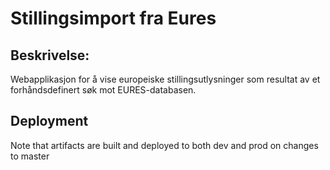 # Stillingsimport fra Eures

## Beskrivelse: 
Webapplikasjon for å vise europeiske stillingsutlysninger som resultat av et forhåndsdefinert søk mot EURES-databasen.

## Deployment
Note that artifacts are built and deployed to both dev and prod on changes to master 

